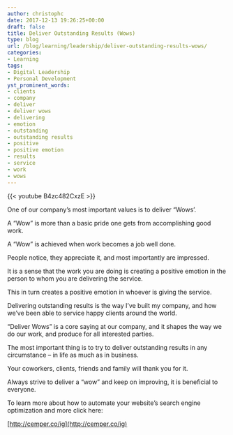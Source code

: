```yaml
---
author: christophc
date: 2017-12-13 19:26:25+00:00
draft: false
title: Deliver Outstanding Results (Wows)
type: blog
url: /blog/learning/leadership/deliver-outstanding-results-wows/
categories:
- Learning
tags:
- Digital Leadership
- Personal Development
yst_prominent_words:
- clients
- company
- deliver
- deliver wows
- delivering
- emotion
- outstanding
- outstanding results
- positive
- positive emotion
- results
- service
- work
- wows
---
```


{{< youtube B4zc482CxzE >}}

One of our company’s most important values is to deliver “Wows’.

A “Wow” is more than a basic pride one gets from accomplishing good work.

A “Wow” is achieved when work becomes a job well done.

People notice, they appreciate it, and most importantly are impressed.

It is a sense that the work you are doing is creating a positive emotion in the person to whom you are delivering the service.

This in turn creates a positive emotion in whoever is giving the service.

Delivering outstanding results is the way I’ve built my company, and how we’ve been able to service happy clients around the world.

“Deliver Wows” is a core saying at our company, and it shapes the way we do our work, and produce for all interested parties.

The most important thing is to try to deliver outstanding results in any circumstance – in life as much as in business.

Your coworkers, clients, friends and family will thank you for it.

Always strive to deliver a “wow” and keep on improving, it is beneficial to everyone.



To learn more about how to automate your website’s search engine optimization and more click here:

[http://cemper.co/ig](http://cemper.co/ig)
